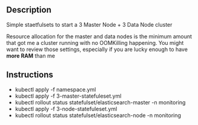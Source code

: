 ## Description

Simple staetfulsets to start a 3 Master Node + 3 Data Node cluster 

Resource allocation for the master and data nodes is the minimum amount that got me a cluster running with no OOMKilling happening.
You might want to review those settings, especially if you are lucky enough to have **more RAM** than me

## Instructions

* kubectl apply -f namespace.yml
* kubectl apply -f 3-master-statefuleset.yml
* kubectl rollout status statefulset/elasticsearch-master -n monitoring
* kubectl apply -f 3-node-statefuleset.yml
* kubectl rollout status statefulset/elasticsearch-node -n monitoring

